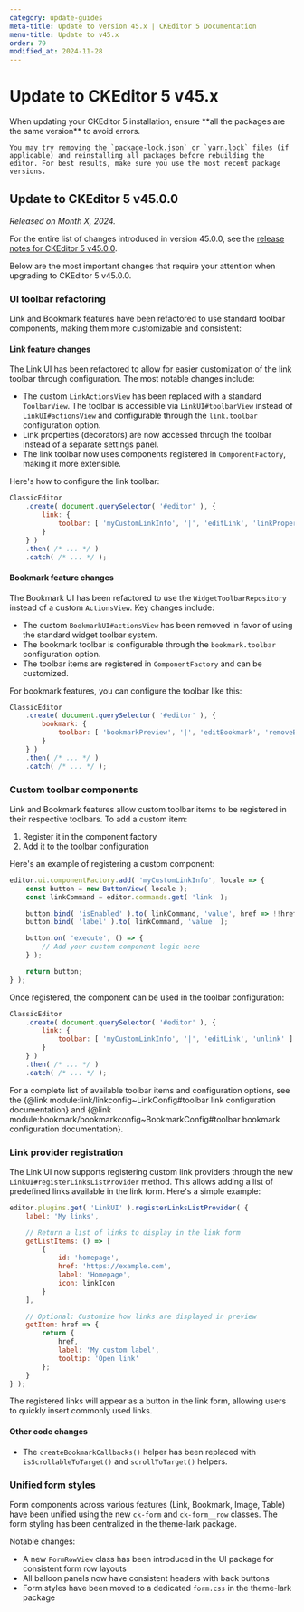 ```yaml
---
category: update-guides
meta-title: Update to version 45.x | CKEditor 5 Documentation
menu-title: Update to v45.x
order: 79
modified_at: 2024-11-28
---
```


# Update to CKEditor&nbsp;5 v45.x

<info-box>
	When updating your CKEditor&nbsp;5 installation, ensure **all the packages are the same version** to avoid errors.

	You may try removing the `package-lock.json` or `yarn.lock` files (if applicable) and reinstalling all packages before rebuilding the editor. For best results, make sure you use the most recent package versions.
</info-box>

## Update to CKEditor&nbsp;5 v45.0.0

_Released on Month X, 2024._

For the entire list of changes introduced in version 45.0.0, see the [release notes for CKEditor&nbsp;5 v45.0.0](https://github.com/ckeditor/ckeditor5/releases/tag/v45.0.0).

Below are the most important changes that require your attention when upgrading to CKEditor&nbsp;5 v45.0.0.

### UI toolbar refactoring

Link and Bookmark features have been refactored to use standard toolbar components, making them more customizable and consistent:

#### Link feature changes

The Link UI has been refactored to allow for easier customization of the link toolbar through configuration. The most notable changes include:

* The custom `LinkActionsView` has been replaced with a standard `ToolbarView`. The toolbar is accessible via `LinkUI#toolbarView` instead of `LinkUI#actionsView` and configurable through the `link.toolbar` configuration option.
* Link properties (decorators) are now accessed through the toolbar instead of a separate settings panel.
* The link toolbar now uses components registered in `ComponentFactory`, making it more extensible.

Here's how to configure the link toolbar:

```js
ClassicEditor
    .create( document.querySelector( '#editor' ), {
        link: {
            toolbar: [ 'myCustomLinkInfo', '|', 'editLink', 'linkProperties', 'unlink' ]
        }
    } )
    .then( /* ... */ )
    .catch( /* ... */ );
```

#### Bookmark feature changes

The Bookmark UI has been refactored to use the `WidgetToolbarRepository` instead of a custom `ActionsView`. Key changes include:

* The custom `BookmarkUI#actionsView` has been removed in favor of using the standard widget toolbar system.
* The bookmark toolbar is configurable through the `bookmark.toolbar` configuration option.
* The toolbar items are registered in `ComponentFactory` and can be customized.

For bookmark features, you can configure the toolbar like this:

```js
ClassicEditor
    .create( document.querySelector( '#editor' ), {
        bookmark: {
            toolbar: [ 'bookmarkPreview', '|', 'editBookmark', 'removeBookmark' ]
        }
    } )
    .then( /* ... */ )
    .catch( /* ... */ );
```

### Custom toolbar components

Link and Bookmark features allow custom toolbar items to be registered in their respective toolbars. To add a custom item:

1. Register it in the component factory
2. Add it to the toolbar configuration

Here's an example of registering a custom component:

```js
editor.ui.componentFactory.add( 'myCustomLinkInfo', locale => {
    const button = new ButtonView( locale );
    const linkCommand = editor.commands.get( 'link' );

    button.bind( 'isEnabled' ).to( linkCommand, 'value', href => !!href );
    button.bind( 'label' ).to( linkCommand, 'value' );

    button.on( 'execute', () => {
        // Add your custom component logic here
    } );

    return button;
} );
```

Once registered, the component can be used in the toolbar configuration:

```js
ClassicEditor
    .create( document.querySelector( '#editor' ), {
        link: {
            toolbar: [ 'myCustomLinkInfo', '|', 'editLink', 'unlink' ]
        }
    } )
    .then( /* ... */ )
    .catch( /* ... */ );
```

For a complete list of available toolbar items and configuration options, see the {@link module:link/linkconfig~LinkConfig#toolbar link configuration documentation} and {@link module:bookmark/bookmarkconfig~BookmarkConfig#toolbar bookmark configuration documentation}.

### Link provider registration

The Link UI now supports registering custom link providers through the new `LinkUI#registerLinksListProvider` method. This allows adding a list of predefined links available in the link form. Here's a simple example:

```js
editor.plugins.get( 'LinkUI' ).registerLinksListProvider( {
    label: 'My links',

    // Return a list of links to display in the link form
    getListItems: () => [
        {
            id: 'homepage',
            href: 'https://example.com',
            label: 'Homepage',
            icon: linkIcon
        }
    ],

    // Optional: Customize how links are displayed in preview
    getItem: href => {
        return {
            href,
            label: 'My custom label',
            tooltip: 'Open link'
        };
    }
} );
```

The registered links will appear as a button in the link form, allowing users to quickly insert commonly used links.

#### Other code changes

* The `createBookmarkCallbacks()` helper has been replaced with `isScrollableToTarget()` and `scrollToTarget()` helpers.

### Unified form styles

Form components across various features (Link, Bookmark, Image, Table) have been unified using the new `ck-form` and `ck-form__row` classes. The form styling has been centralized in the theme-lark package.

Notable changes:

* A new `FormRowView` class has been introduced in the UI package for consistent form row layouts
* All balloon panels now have consistent headers with back buttons
* Form styles have been moved to a dedicated `form.css` in the theme-lark package
